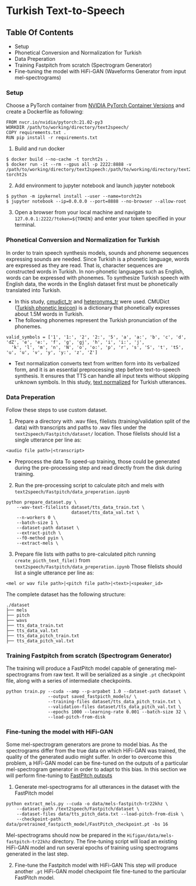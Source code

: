 # Turkish Text-to-Speech
## Table Of Contents
- Setup
- Phonetical Conversion and Normalization for Turkish
- Data Preperation
- Training Fastpitch from scratch (Spectrogram Generator)
- Fine-tuning the model with HiFi-GAN (Waveforms Generator from input mel-spectrograms)

### Setup

Choose a PyTorch container from [NVIDIA PyTorch Container Versions](https://docs.nvidia.com/deeplearning/frameworks/pytorch-release-notes/rel-22-11.html#rel-22-11) and create a Dockerfile as following:
```
FROM nvcr.io/nvidia/pytorch:21.02-py3
WORKDIR /path/to/working/directory/text2speech/
COPY requirements.txt .
RUN pip install -r requirements.txt
```
1. Build and run docker
```
$ docker build --no-cache -t torcht2s .
$ docker run -it --rm --gpus all -p 2222:8888 -v /path/to/working/directory/text2speech:/path/to/working/directory/text2speech torcht2s
```
2. Add environment to jupyter notebook and launch jupyter notebook 
```
$ python -m ipykernel install --user --name=torcht2s
$ jupyter notebook --ip=0.0.0.0 --port=8888 --no-browser --allow-root
```
3. Open a browser from your local machine and navigate to `127.0.0.1:2222/?token=${TOKEN}` and enter your token specified in your terminal.

### Phonetical Conversion and Normalization for Turkish
In order to train speech synthesis models, sounds and phoneme sequences expressing sounds are needed. 
Since Turkish is a phonetic language, words are expressed as they are read. That is, character sequences are constructed words in Turkish. 
In non-phonetic languages such as English, words can be expressed with phonemes.
To synthesize Turkish speech with English data, the words in the English dataset first must be phonetically translated into Turkish. 
- In this study, [cmudict_tr](https://github.com/Rumeysakeskin/text2speech/blob/main/Fastpitch/cmudict/cmudict_tr) and [heteronyms_tr](https://github.com/Rumeysakeskin/text2speech/blob/main/Fastpitch/cmudict/heteronyms_tr) were used. CMUDict ([Turkish phonetic lexicon](https://github.com/DuyguA/computational_linguistics)) is a dictionary that phonetically expresses about 1.5M words in Turkish.
- The following phonemes represent the Turkish pronunciation of the phonemes.
```
valid_symbols = ['1', '1:', '2', '2:', '5', 'a', 'a:', 'b', 'c', 'd', 'dZ', 'e', 'e:', 'f', 'g', 'gj', 'h', 'i', 'i:', 'j',
  'k', 'l', 'm', 'n', 'N', 'o', 'o:', 'p', 'r', 's', 'S', 't', 'tS', 'u', 'u', 'v', 'y', 'y:', 'z', 'Z']
```
- Text normalization converts text from written form into its verbalized form, and it is an essential preprocessing step before text-to-speech synthesis.
It ensures that TTS can handle all input texts without skipping unknown symbols.
In this study, [text normalized](https://github.com/Rumeysakeskin/text2speech/blob/main/Fastpitch/common/text/turkish_text_normalization/turkish_text_normalizer.py) for Turkish utterances.


### Data Preperation
Follow these steps to use custom dataset.
1. Prepare a directory with .wav files, filelists (training/validation split of the data) with transcripts and paths to .wav files under the `text2speech/Fastpitch/dataset/` location. Those filelists should list a single utterance per line as: 
```
<audio file path>|<transcript>
```
- Preprocess the data
To speed-up training, those could be generated during the pre-processing step and read directly from the disk during training.

2. Run the pre-processing script to calculate pitch and mels with `text2speech/Fastpitch/data_preperation.ipynb`
```
python prepare_dataset.py \ 
    --wav-text-filelists dataset/tts_data_train.txt \ 
                         dataset/tts_data_val.txt \
    --n-workers 0 \
    --batch-size 1 \
    --dataset-path dataset \
    --extract-pitch \
    --f0-method pyin \
    --extract-mels \
```
3. Prepare file lists with paths to pre-calculated pitch running `create_picth_text_file()` from `text2speech/Fastpitch/data_preperation.ipynb` 
Those filelists should list a single utterance per line as: 
```
<mel or wav file path>|<pitch file path>|<text>|<speaker_id>
```
The complete dataset has the following structure:
```
./dataset
├── mels
├── pitch
├── wavs
├── tts_data_train.txt
├── tts_data_val.txt
├── tts_data_pitch_train.txt
├── tts_data_pitch_val.txt
```

### Training Fastpitch from scratch (Spectrogram Generator)
The training will produce a FastPitch model capable of generating mel-spectrograms from raw text. It will be serialized as a single `.pt` checkpoint file, along with a series of intermediate checkpoints.
```
python train.py --cuda --amp --p-arpabet 1.0 --dataset-path dataset \ 
                --output saved_fastpicth_models/ \
                --training-files dataset/tts_data_pitch_train.txt \ 
                --validation-files dataset/tts_data_pitch_val.txt \ 
                --epochs 1000 --learning-rate 0.001 --batch-size 32 \
                --load-pitch-from-disk
```

### Fine-tuning the model with HiFi-GAN
Some mel-spectrogram generators are prone to model bias. As the spectrograms differ from the true data on which HiFi-GAN was trained, the quality of the generated audio might suffer. In order to overcome this problem, a HiFi-GAN model can be fine-tuned on the outputs of a particular mel-spectrogram generator in order to adapt to this bias. In this section we will perform fine-tuning to [FastPitch outputs](https://github.com/Rumeysakeskin/text2speech/blob/main/Fastpitch/saved_fastpitch_models/FastPitch_checkpoint.pt)

1. Generate mel-spectrograms for all utterances in the dataset with the FastPitch model
```
python extract_mels.py --cuda -o data/mels-fastpitch-tr22khz \ 
    --dataset-path /text2speech/Fastpitch/dataset \
    --dataset-files data/tts_pitch_data.txt --load-pitch-from-disk \
    --checkpoint-path data/pretrained_fastpicth_model/FastPitch_checkpoint.pt -bs 16
 ```
Mel-spectrograms should now be prepared in the `Hifigan/data/mels-fastpitch-tr22khz` directory. The fine-tuning script will load an existing HiFi-GAN model and run several epochs of training using spectrograms generated in the last step.

2. Fine-tune the Fastpitch model with HiFi-GAN 
This step will produce another `.pt` HiFi-GAN model checkpoint file fine-tuned to the particular FastPitch model.







